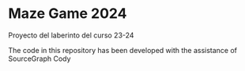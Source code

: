 # Maze Game 2024
Proyecto del laberinto del curso 23-24

The code in this repository has been developed with the assistance of SourceGraph Cody
